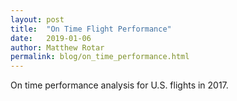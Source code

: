 ```yaml
---
layout: post
title:  "On Time Flight Performance"
date:   2019-01-06
author: Matthew Rotar
permalink: blog/on_time_performance.html
---
```


On time performance analysis for U.S. flights in 2017.
